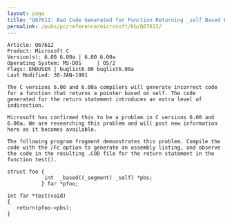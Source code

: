 ```yaml
---
layout: page
title: "Q67612: Bad Code Generated for Function Returning _self Based Pointer"
permalink: /pubs/pc/reference/microsoft/kb/Q67612/
---
```


	Article: Q67612
	Product: Microsoft C
	Version(s): 6.00 6.00a | 6.00 6.00a
	Operating System: MS-DOS     | OS/2
	Flags: ENDUSER | buglist6.00 buglist6.00a
	Last Modified: 30-JAN-1991
	
	The C versions 6.00 and 6.00a compilers will generate incorrect code
	for a function that returns a pointer based on self. The code
	generated for the return statement introduces an extra level of
	indirection.
	
	Microsoft has confirmed this to be a problem in C versions 6.00 and
	6.00a. We are researching this problem and will post new information
	here as it becomes available.
	
	The following program fragment demonstrates this problem. Compile the
	code with the /Fc option to generate an assembly listing, and observe
	the code in the resulting .COD file for the return statement in the
	function test().
	
	struct foo {
	            int  _based((_segment) _self) *pbs;
	           } far *pfoo;
	
	int far *test(void)
	{
	   return(pfoo->pbs);
	}
